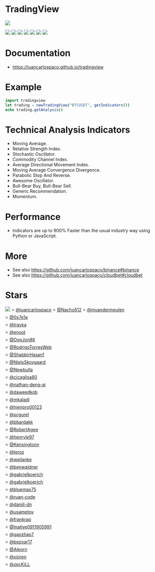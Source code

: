 # TradingView

![](https://raw.githubusercontent.com/juancarlospaco/tradingview/nim/tradingview.jpg)

![](https://github.com/juancarlospaco/tradingview/actions/workflows/build.yml/badge.svg)
![](https://img.shields.io/github/languages/top/juancarlospaco/tradingview?style=for-the-badge)
![](https://img.shields.io/github/stars/juancarlospaco/tradingview?style=for-the-badge)
![](https://img.shields.io/github/languages/code-size/juancarlospaco/tradingview?style=for-the-badge)
![](https://img.shields.io/github/issues-raw/juancarlospaco/tradingview?style=for-the-badge)
![](https://img.shields.io/github/issues-pr-raw/juancarlospaco/tradingview?style=for-the-badge)
![](https://img.shields.io/github/last-commit/juancarlospaco/tradingview?style=for-the-badge)


# Documentation

- https://juancarlospaco.github.io/tradingview


# Example

```nim
import tradingview
let trading = newTradingView("BTCUSDT", getIndicators())
echo trading.getAnalysis()
```


# Technical Analysis Indicators

- Moving Average.
- Relative Strength Index.
- Stochastic Oscillator.
- Commodity Channel Index.
- Average Directional Movement Index.
- Moving Average Convergence Divergence.
- Parabolic Stop And Reverse.
- Awesome Oscillator.
- Bull-Bear Buy, Bull-Bear Sell.
- Generic Recommendation.
- Momentum.


# Performance

- Indicators are up to 900% Faster than the usual industry way using Python or JavaScript.


# More

- See also https://github.com/juancarlospaco/binance#binance
- See also https://github.com/juancarlospaco/cloudbet#cloudbet


# Stars

![](https://starchart.cc/juancarlospaco/tradingview.svg)
:star: [@juancarlospaco](https://github.com/juancarlospaco '2022-02-15')
:star: [@Nacho512](https://github.com/Nacho512 '2022-02-20')
:star: [@mvandermeulen](https://github.com/mvandermeulen '2022-05-10')	
:star: [@0x7e1e](https://github.com/0x7e1e '2022-05-17')	
:star: [@travka](https://github.com/travka '2022-06-11')	
:star: [@enoot](https://github.com/enoot '2022-06-22')	
:star: [@DonJon86](https://github.com/DonJon86 '2022-06-23')	
:star: [@RodrigoTorresWeb](https://github.com/RodrigoTorresWeb '2022-06-25')	
:star: [@ShabbirHasan1](https://github.com/ShabbirHasan1 '2022-08-03')	
:star: [@NielsSkovgaard](https://github.com/NielsSkovgaard '2022-10-29')	
:star: [@Newbulla](https://github.com/Newbulla '2022-11-04')	
:star: [@cicaglisa80](https://github.com/cicaglisa80 '2022-11-11')	
:star: [@nathan-deng-ai](https://github.com/nathan-deng-ai '2022-11-14')	
:star: [@daweedkob](https://github.com/daweedkob '2022-11-14')	
:star: [@mkaladi](https://github.com/mkaladi '2022-11-23')	
:star: [@hienpro00123](https://github.com/hienpro00123 '2023-01-09')	
:star: [@scgurel](https://github.com/scgurel '2023-01-17')	
:star: [@bbardakk](https://github.com/bbardakk '2023-02-21')	
:star: [@RobertAgee](https://github.com/RobertAgee '2023-03-13')	
:star: [@henryle97](https://github.com/henryle97 '2023-05-01')	
:star: [@Kensingtonn](https://github.com/Kensingtonn '2023-05-02')	
:star: [@teroz](https://github.com/teroz '2023-05-03')	
:star: [@weilanke](https://github.com/weilanke '2023-05-10')	
:star: [@benwaldner](https://github.com/benwaldner '2023-05-25')	
:star: [@gabrielkoerich](https://github.com/gabrielkoerich '2023-05-26')	
:star: [@gabrielkoerich](https://github.com/gabrielkoerich '2023-06-13')	
:star: [@bluemax75](https://github.com/bluemax75 '2023-07-15')	
:star: [@ruan-code](https://github.com/ruan-code '2023-07-31')	
:star: [@daniil-dn](https://github.com/daniil-dn '2023-08-01')	
:star: [@usametov](https://github.com/usametov '2023-08-01')	
:star: [@frankrap](https://github.com/frankrap '2023-08-12')	
:star: [@Inatiye0911905991](https://github.com/Inatiye0911905991 '2023-08-21')	
:star: [@gaozhao7](https://github.com/gaozhao7 '2023-08-22')	
:star: [@bezoar17](https://github.com/bezoar17 '2023-09-26')	
:star: [@Aleorn](https://github.com/Aleorn '2023-10-06')	
:star: [@xioren](https://github.com/xioren '2023-10-09')	
:star: [@zecKiLL](https://github.com/zecKiLL '2023-10-19')	
